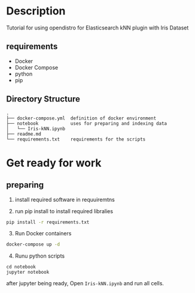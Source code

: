 # Description
Tutorial for using opendistro for Elasticsearch kNN plugin with Iris Dataset

## requirements
- Docker
- Docker Compose
- python
- pip

## Directory Structure
```
.
├── docker-compose.yml  definition of docker environment
├── notebook            uses for preparing and indexing data
│   └── Iris-kNN.ipynb   
├── readme.md
└── requirements.txt    requirements for the scripts
```

# Get ready for work
## preparing
1. install required software in requuiremtns

2. run pip install to install required libralies
```bash
pip install -r requirements.txt
```

3. Run Docker containers
```bash
docker-compose up -d
```

4. Runu python scripts
```
cd notebook
jupyter notebook
```

after jupyter being ready, Open `Iris-kNN.ipynb` and run all cells.


